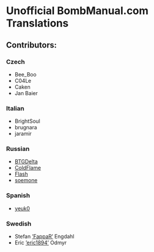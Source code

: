 Unofficial BombManual.com Translations
==============================

## Contributors:

### Czech
  * Bee_Boo
  * C04Le
  * Caken
  * Jan Baier

### Italian
  * BrightSoul
  * brugnara
  * jaramir

### Russian
  * [BTGDelta](http://steamcommunity.com/id/btgdelta/)
  * [ColdFlame](http://steamcommunity.com/id/flamecold/)
  * [Flash](http://steamcommunity.com/id/Flash2243/)
  * [soemone](http://steamcommunity.com/id/Weather_Wizard/)

### Spanish
  * [yeuk0](https://steamcommunity.com/id/yeuk0)

### Swedish
  * Stefan [’FappaR’](http://steamcommunity.com/id/FappaR) Engdahl
  * Eric [’eric1894’](http://steamcommunity.com/id/eric1894) Odmyr
